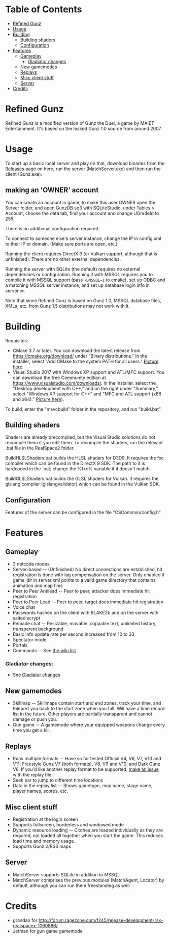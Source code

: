 # Table of Contents

- [Refined Gunz](#refined-gunz)
- [Usage](#usage)
- [Building](#building)
	- [Building shaders](#building-shaders)
	- [Configuration](#configuration)
- [Features](#features)
	- [Gameplay](#gameplay)
		- [Gladiator changes](#gladiator-changes)
	- [New gamemodes](#new-gamemodes)
	- [Replays](#replays)
	- [Misc client stuff](#misc-client-stuff)
	- [Server](#server)
- [Credits](#credits)

# Refined Gunz
Refined Gunz is a modified version of Gunz the Duel, a game by MAIET Entertainment. It's based on the leaked Gunz 1.0 source from around 2007.

# Usage
To start up a basic local server and play on that, download binaries from the [Releases](https://github.com/Asunaya/RefinedGunz/releases) page on here, run the server (MatchServer.exe) and then run the client (Gunz.exe). 

## making an 'OWNER' account
You can create an account in game, to make this user OWNER open the Server folder, and open GunzDB.sq3 with SQLiteStudio, under Tables > Account, choose the data tab, find your account and change UGradeId to 255.

There is no additional configuration required.

To connect to someone else's server instance, change the IP in config.xml to their IP or domain. (Make sure ports are open, etc.)

Running the client requires DirectX 9 (or Vulkan support, although that is unfinished). There are no other external dependencies.

Running the server with SQLite (the default) requires no external dependencies or configuration. Running it with MSSQL requires you to compile it with MSSQL support (pass `-DMSSQL=1` to cmake), set up ODBC and a matching MSSQL server instance, and set up database login info in server.ini.

Note that since Refined Gunz is based on Gunz 1.0, MSSQL database files, XMLs, etc. from Gunz 1.5 distributions may not work with it.

# Building
Requisites:

* CMake 3.7 or later. You can download the latest release from https://cmake.org/download/ under "Binary distributions." In the installer, select "Add CMake to the system PATH for all users." [Picture here](https://i.imgur.com/rQHLXX8.png).
* Visual Studio 2017 with Windows XP support and ATL/MFC support. You can download the free Community edition at https://www.visualstudio.com/downloads/. In the installer, select the "Desktop development with C++," and on the right under "Summary," select "Windows XP support for C++" and "MFC and ATL support (x86 and x64)." [Picture here](https://i.imgur.com/BqXoiXu.png)).

To build, enter the "msvcbuild" folder in the repository, and run "build.bat".

## Building shaders
Shaders are already precompiled, but the Visual Studio solutions do not recompile them if you edit them. To recompile the shaders, run the relevant .bat file in the RealSpace2 folder.

BuildHLSLShaders.bat builds the HLSL shaders for D3D9. It requires the fxc compiler which can be found in the DirectX 9 SDK. The path to it is hardcoded in the .bat; change the %fxc% variable if it doesn't match.

BuildGLSLShaders.bat builds the GLSL shaders for Vulkan. It requires the glslang compiler (glslangvalidator) which can be found in the Vulkan SDK.

## Configuration
Features of the server can be configured in the file "CSCommon/config.h".

# Features

## Gameplay
- 3 netcode modes:
 - Server-based -- (Unfinished) No direct connections are established, hit registration is done with lag compensation on the server. Only enabled if game_dir in server.xml points to a valid game directory that contains animation and map files
 - Peer to Peer Antilead -- Peer to peer, attacker does immediate hit registration
 - Peer to Peer Lead -- Peer to peer, target does immediate hit registration
- Voice chat
- Passwords hashed on the client with BLAKE2b and on the server with salted scrypt
- Remade chat -- Resizable, movable, copyable text, unlimited history, transparent background
- Basic info update rate per second increased from 10 to 33
- Spectator mode
- Portals
- Commands -- See [the wiki list](https://github.com/Asunaya/RefinedGunz/wiki/Chat-commands)

### Gladiator changes:
- See [Gladiator changes](https://github.com/Asunaya/RefinedGunz/wiki/Gladiator-changes)

## New gamemodes
- Skillmap -- Skillmaps contain start and end zones, track your time, and teleport you back to the start zone when you fall. Will have a time record list in the future. Other players are partially transparent and cannot damage or push you.
- Gun game -- A gamemode where your equipped weapons change every time you get a kill.

## Replays
- Runs multiple formats -- Have so far tested Official V4, V6, V7, V10 and V11; Freestyle Gunz V7 (both formats), V8, V9 and V10; and Dark Gunz V6. If you'd like another replay format to be supported, [make an issue](https://github.com/Asunaya/RefinedGunz/issues/new) with the replay file.
- Seek bar to jump to different time locations
- Data in the replay list -- Shows gametype, map name, stage name, player names, scores, etc.

## Misc client stuff
- Registration at the login screen
- Supports fullscreen, borderless and windowed mode
- Dynamic resource loading -- Clothes are loaded individually as they are required, not loaded all together when you start the game. This reduces load time and memory usage.
- Supports Gunz 2/RS3 maps

## Server
- MatchServer supports SQLite in addition to MSSQL
- MatchServer comprises the previous modules (MatchAgent, Locator) by default, although you can run them freestanding as well

# Credits
- grandao for http://forum.ragezone.com/f245/release-development-rsx-realspacex-1060866/
- Jetman for gun game gamemode
